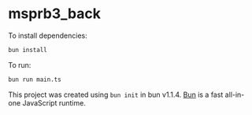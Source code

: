 # msprb3_back

To install dependencies:

```bash
bun install
```

To run:

```bash
bun run main.ts
```

This project was created using `bun init` in bun v1.1.4. [Bun](https://bun.sh) is a fast all-in-one JavaScript runtime.
